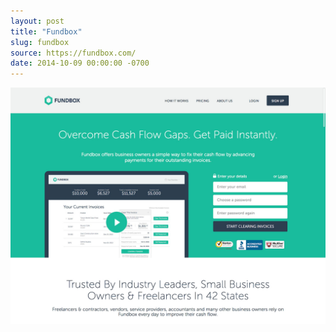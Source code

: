 ```yaml
---
layout: post
title: "Fundbox"
slug: fundbox
source: https://fundbox.com/
date: 2014-10-09 00:00:00 -0700
---
```


<img src="/screenshots/fundbox.jpg">
